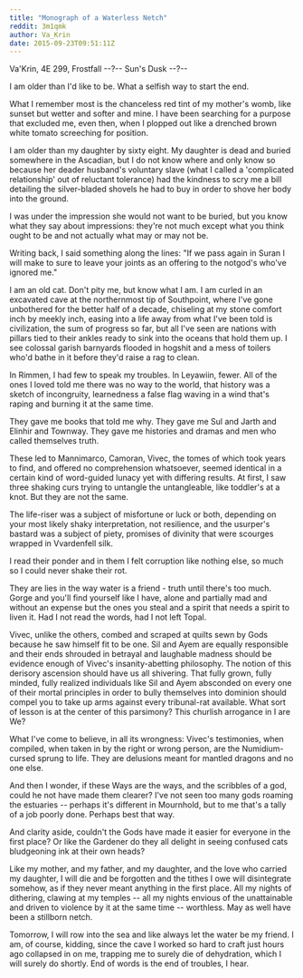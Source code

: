 ```yaml
---
title: "Monograph of a Waterless Netch"
reddit: 3m1qmk
author: Va_Krin
date: 2015-09-23T09:51:11Z
---
```


Va'Krin, 4E 299,  Frostfall --?-- Sun's Dusk --?--

I am older than I'd like to be. What a selfish way to start the end.

What I remember most is the chanceless red tint of my mother's womb, like sunset but wetter and softer and mine. I have been searching for a purpose that excluded me, even then, when I plopped out like a drenched brown white tomato screeching for position.

I am older than my daughter by sixty eight. My daughter is dead and buried somewhere in the Ascadian, but I do not know where and only know so because her deader husband's voluntary slave (what I called a 'complicated relationship' out of reluctant tolerance) had the kindness to scry me a bill detailing the silver-bladed shovels he had to buy in order to shove her body into the ground.

I was under the impression she would not want to be buried, but you know what they say about impressions: they're not much except what you think ought to be and not actually what may or may not be.

Writing back, I said something along the lines: "If we pass again in Suran I will make to sure to leave your joints as an offering to the notgod's who've ignored me."

I am an old cat. Don't pity me, but know what I am. I am curled in an excavated cave at the northernmost tip of Southpoint, where I've gone unbothered for the better half of a decade, chiseling at my stone comfort inch by meekly inch, easing into a life away from what I've been told is civilization, the sum of progress so far, but all I've seen are nations with pillars tied to their ankles ready to sink into the oceans that hold them up. I see colossal garish barnyards flooded in hogshit and a mess of toilers who'd bathe in it before they'd raise a rag to clean.

In Rimmen, I had few to speak my troubles. In Leyawiin, fewer. All of the ones I loved told me there was no way to the world, that history was a sketch of incongruity, learnedness a false flag waving in a wind that's raping and burning it at the same time.

They gave me books that told me why. They gave me Sul and Jarth and Elinhir and Townway. They gave me histories and dramas and men who called themselves truth.

These led to Mannimarco, Camoran, Vivec, the tomes of which took years to find, and offered no comprehension whatsoever, seemed identical in a certain kind of word-guided lunacy yet with differing results. At first, I saw three shaking curs trying to untangle the untangleable, like toddler's at a knot. But they are not the same.

The life-riser was a subject of misfortune or luck or both, depending on your most likely shaky interpretation, not resilience, and the usurper's bastard was a subject of piety, promises of divinity that were scourges wrapped in Vvardenfell silk. 

I read their ponder and in them I felt corruption like nothing else, so much so I could never shake their rot.

They are lies in the way water is a friend - truth until there's too much. Gorge and you'll find yourself like I have, alone and partially mad and without an expense but the ones you steal and a spirit that needs a spirit to liven it. Had I not read the words, had I not left Topal.

Vivec, unlike the others, combed and scraped at quilts sewn by Gods because he saw himself fit to be one. Sil and Ayem are equally responsible and their ends shrouded in betrayal and laughable madness should be evidence enough of Vivec's insanity-abetting philosophy. The notion of this derisory ascension should have us all shivering. That fully grown, fully minded, fully realized individuals like Sil and Ayem absconded on every one of their mortal principles in order to bully themselves into dominion should compel you to take up arms against every tribunal-rat available. What sort of lesson is at the center of this parsimony? This churlish arrogance in I are We?

What I've come to believe, in all its wrongness: Vivec's testimonies, when compiled, when taken in by the right or wrong person, are the Numidium-cursed sprung to life. They are delusions meant for mantled dragons and no one else.

And then I wonder, if these Ways are the ways, and the scribbles of a god, could he not have made them clearer? I've not seen too many gods roaming the estuaries -- perhaps it's different in Mournhold, but to me that's a tally of a job poorly done. Perhaps best that way.

And clarity aside, couldn't the Gods have made it easier for everyone in the first place? Or like the Gardener do they all delight in seeing confused cats bludgeoning ink at their own heads?

Like my mother, and my father, and my daughter, and the love who carried my daughter, I will die and be forgotten and the tithes I owe will disintegrate somehow, as if they never meant anything in the first place. All my nights of dithering, clawing at my temples -- all my nights envious of the unattainable and driven to violence by it at the same time -- worthless. May as well have been a stillborn netch.

Tomorrow, I will row into the sea and like always let the water be my friend. I am, of course, kidding, since the cave I worked so hard to craft just hours ago collapsed in on me, trapping me to surely die of dehydration, which I will surely do shortly. End of words is the end of troubles, I hear. 
